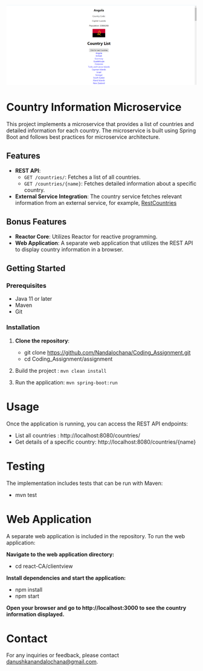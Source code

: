 
![Logo](./extra/img.png)

# Country Information Microservice

This project implements a microservice that provides a list of countries and detailed information for each country. The microservice is built using Spring Boot and follows best practices for microservice architecture.

## Features

- **REST API**:
  - `GET /countries/`: Fetches a list of all countries.
  - `GET /countries/{name}`: Fetches detailed information about a specific country.
- **External Service Integration**: The country service fetches relevant information from an external service, for example, [RestCountries](https://restcountries.eu/)

## Bonus Features

- **Reactor Core**: Utilizes Reactor for reactive programming.
- **Web Application**: A separate web application that utilizes the REST API to display country information in a browser.

## Getting Started

### Prerequisites

- Java 11 or later
- Maven
- Git

### Installation

1. **Clone the repository**:
   - git clone https://github.com/Nandalochana/Coding_Assignment.git
   - cd Coding_Assignment/assignment


2. Build the project  : `mvn clean install`
3. Run the application: `mvn spring-boot:run`

# Usage

Once the application is running, you can access the REST API endpoints:


- List all countries               : http://localhost:8080/countries/
- Get details of a specific country: http://localhost:8080/countries/{name}


# Testing

The implementation includes tests that can be run with Maven:

- mvn test


# Web Application


A separate web application is included in the repository. To run the web application:

**Navigate to the web application directory:**

- cd react-CA/clientview

**Install dependencies and start the application:**

- npm install
- npm start


**Open your browser and go to http://localhost:3000 to see the country information displayed.**


# Contact
For any inquiries or feedback, please contact danushkanandalochana@gmail.com.
























